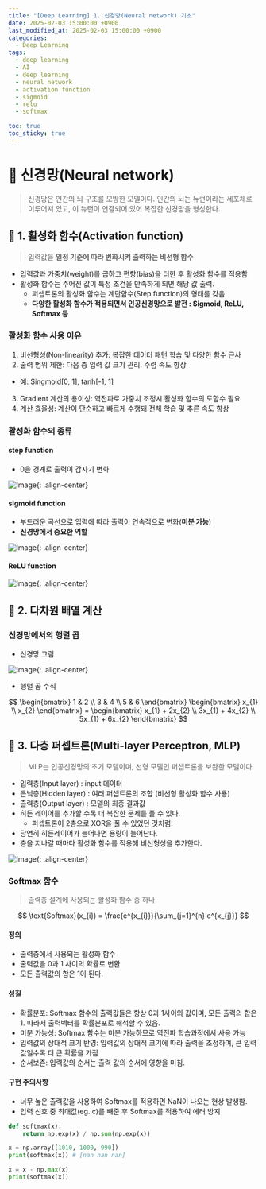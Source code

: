 ```yaml
---
title: "[Deep Learning] 1. 신경망(Neural network) 기초"
date: 2025-02-03 15:00:00 +0900
last_modified_at: 2025-02-03 15:00:00 +0900
categories: 
  - Deep Learning
tags:
  - deep learning
  - AI
  - deep learning
  - neural network
  - activation function
  - sigmoid
  - relu
  - softmax

toc: true
toc_sticky: true
---
```


# 🎯 신경망(Neural network)

> 신경망은 인간의 뇌 구조를 모방한 모델이다. 인간의 뇌는 뉴런이라는 세포체로 이루어져 있고, 이 뉴런이 연결되어 있어 복잡한 신경망을 형성한다.

## 🚀 1. 활성화 함수(Activation function)

> 입력값을 **일정 기준에 따라 변화시켜 출력하는 비선형 함수**

- 입력값과 가중치(weight)를 곱하고 편향(bias)을 더한 후 활성화 함수를 적용함
- 활성화 함수는 주어진 값이 특정 조건을 만족하게 되면 해당 값 출력.
  - 퍼셉트론의 활성화 함수는 계단함수(Step function)의 형태를 갖음
  - **다양한 활성화 함수가 적용되면서 인공신경망으로 발전 : Sigmoid, ReLU, Softmax 등**

### 활성화 함수 사용 이유

1. 비선형성(Non-linearity) 추가: 복잡한 데이터 패턴 학습 및 다양한 함수 근사
2. 출력 범위 제한: 다음 층 입력 값 크기 관리. 수렴 속도 향상
  - 예: Singmoid[0, 1], tanh[-1, 1]
3. Gradient 계산의 용이성: 역전파로 가중치 조정시 활성화 함수의 도함수 필요
4. 계산 효율성: 계산이 단순하고 빠르게 수행돼 전체 학습 및 추론 속도 향상

### 활성화 함수의 종류

#### step function

- 0을 경계로 출력이 갑자기 변화

![Image](https://github.com/user-attachments/assets/b3587d8e-c65c-4373-b245-6f393594f2fc){: .align-center}

#### sigmoid function

- 부드러운 곡선으로 입력에 따라 출력이 연속적으로 변화(**미분 가능**)
- **신경망에서 중요한 역할**

![Image](https://github.com/user-attachments/assets/aadbc819-778a-4a6e-aa7c-86bb1a6127c8){: .align-center}

#### ReLU function

![Image](https://github.com/user-attachments/assets/bf4eb674-45d3-4a54-a79b-0a41e989c1a4){: .align-center}

## 🔧 2. 다차원 배열 계산

### 신경망에서의 행렬 곱

- 신경망 그림

![Image](https://github.com/user-attachments/assets/681c80cd-1304-405d-ade8-d3913199d60c){: .align-center}


- 행렬 곱 수식

$$
\begin{bmatrix}
1 & 2 \\
3 & 4 \\
5 & 6
\end{bmatrix}
\begin{bmatrix}
x_{1} \\
x_{2}
\end{bmatrix}
= \begin{bmatrix}
x_{1} + 2x_{2} \\
3x_{1} + 4x_{2} \\
5x_{1} + 6x_{2}
\end{bmatrix}
$$

## 🧠 3. 다층 퍼셉트론(Multi-layer Perceptron, MLP)

> MLP는 인공신경망의 초기 모델이며, 선형 모델인 퍼셉트론을 보완한 모델이다.

- 입력층(Input layer) : input 데이터
- 은닉층(Hidden layer) : 여러 퍼셉트론의 조합 (비선형 활성화 함수 사용)
- 출력층(Output layer) : 모델의 최종 결과값
- 히든 레이어를 추가할 수록 더 복잡한 문제를 풀 수 있다.
  - 퍼셉트론이 2층으로 XOR을 풀 수 있었던 것처럼!
- 당연히 히든레이어가 늘어나면 용량이 늘어난다.
- 층을 지나갈 때마다 활성화 함수를 적용해 비선형성을 추가한다.

![Image](https://github.com/user-attachments/assets/15f75305-bff1-46bd-a735-54f7d8b03e31){: .align-center}

### Softmax 함수

> 출력층 설계에 사용되는 활성화 함수 중 하나

$$
\text{Softmax}(x_{i}) = \frac{e^{x_{i}}}{\sum_{j=1}^{n} e^{x_{j}}}
$$

#### 정의

- 출력층에서 사용되는 활성화 함수
- 출력값을 0과 1 사이의 확률로 변환
- 모든 출력값의 합은 1이 된다.

#### 성질

- 확률분포: Softmax 함수의 출력값들은 항상 0과 1사이의 값이며, 모든 출력의 합은 1. 따라서
출력벡터를 확률분포로 해석할 수 있음.
- 미분 가능성: Softmax 함수는 미분 가능하므로 역전파 학습과정에서 사용 가능
- 입력값의 상대적 크기 반영: 입력값의 상대적 크기에 따라 출력을 조정하며, 큰 입력값일수록 더 큰
확률을 가짐
- 순서보존: 입력값의 순서는 출력 값의 순서에 영향을 미침.

#### 구현 주의사항

- 너무 높은 출력값을 사용하여 Softmax를 적용하면 NaN이 나오는 현상 발생함.
- 입력 신호 중 최대값(eg. c)를 빼준 후 Softmax를 적용하여 에러 방지

```python
def softmax(x):
    return np.exp(x) / np.sum(np.exp(x))

x = np.array([1010, 1000, 990])
print(softmax(x)) # [nan nan nan]

x = x - np.max(x)
print(softmax(x))
```
